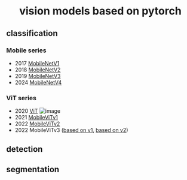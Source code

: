 <h1 align="center">vision models based on pytorch</h1>

## classification

### Mobile series
- 2017  [MobileNetV1](https://github.com/tip2tip/vision-models/blob/main/MobileNetV1.py)
- 2018  [MobileNetV2](https://github.com/tip2tip/vision-models/blob/main/MobileNetV2.py)
- 2019  [MobileNetV3](https://github.com/tip2tip/vision-models/blob/main/MobileNetV3.py)
- 2024  [MobileNetV4](https://github.com/tip2tip/vision-models/blob/main/MobileNetV4.py)

### ViT series
- 2020  [ViT]()
![image](https://github.com/user-attachments/assets/a5e21a66-70db-4caa-aad1-3b85fe080bbd)
- 2021  [MobileViTv1](https://github.com/tip2tip/vision-models/blob/main/MobileViTv1.py)
- 2022  [MobileViTv2](https://github.com/tip2tip/vision-models/blob/main/MobileViTv2.py)
- 2022  MobileViTv3 ([based on v1](https://github.com/tip2tip/vision-models/blob/main/MobileViTv3_1.py), [based on v2](https://github.com/tip2tip/vision-models/blob/main/MobileViTv3_2.py))

## detection

## segmentation

